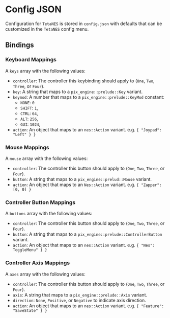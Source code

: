# Config JSON

Configuration for `TetaNES` is stored in `config.json` with defaults that can be
customized in the `TetaNES` config menu.

## Bindings

### Keyboard Mappings

A `keys` array with the following values:

- `controller`: The controller this keybinding should apply to (`One`, `Two`,
  `Three`, or `Four`).
- `key`: A string that maps to a `pix_engine::prelude::Key` variant.
- `keymod`: A number that maps to a `pix_engine::prelude::KeyMod` constant:
  - `NONE`: `0`
  - `SHIFT`: `1`,
  - `CTRL`: `64`,
  - `ALT`: `256`,
  - `GUI`: `1024`,
- `action`: An object that maps to an `nes::Action` variant. e.g.
  `{ "Joypad": "Left" } }`

### Mouse Mappings

A `mouse` array with the following values:

- `controller`: The controller this button should apply to (`One`, `Two`,
  `Three`, or `Four`).
- `button`: A string that maps to a `pix_engine::prelud::Mouse` variant.
- `action`: An object that maps to an `Nes::Action` variant. e.g.
  `{ "Zapper": [0, 0] }`

### Controller Button Mappings

A `buttons` array with the following values:

- `controller`: The controller this button should apply to (`One`, `Two`,
  `Three`, or `Four`).
- `button`: A string that maps to a `pix_engine::prelude::ControllerButton`
  variant.
- `action`: An object that maps to an `nes::Action` variant. e.g.
  `{ "Nes": ToggleMenu" } }`

### Controller Axis Mappings

A `axes` array with the following values:

- `controller`: The controller this button should apply to (`One`, `Two`,
  `Three`, or `Four`).
- `axis`: A string that maps to a `pix_engine::prelude::Axis` variant.
- `direction`: `None`, `Positive`, or `Negative` to indicate axis direction.
- `action`: An object that maps to an `nes::Action` variant. e.g.
  `{ "Feature": "SaveState" } }`
